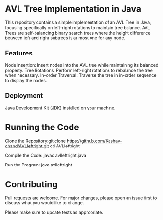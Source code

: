 
# AVL Tree Implementation in Java
This repository contains a simple implementation of an AVL Tree in Java, focusing specifically on left-right rotations to maintain tree balance. AVL Trees are self-balancing binary search trees where the height difference between left and right subtrees is at most one for any node.




## Features
Node Insertion: Insert nodes into the AVL tree while maintaining its balanced property.
Tree Rotations: Perform left-right rotations to rebalance the tree when necessary.
In-order Traversal: Traverse the tree in in-order sequence to display the nodes.


## Deployment

Java Development Kit (JDK) installed on your machine.

# Running the Code
Clone the Repository:git clone https://github.com/Keshav-chand/AVLleftright.git
cd AVLleftright

Compile the Code: javac avlleftright.java

Run the Program: java avlleftright
    
# Contributing

Pull requests are welcome. For major changes, please open an issue first to discuss what you would like to change.

Please make sure to update tests as appropriate.



